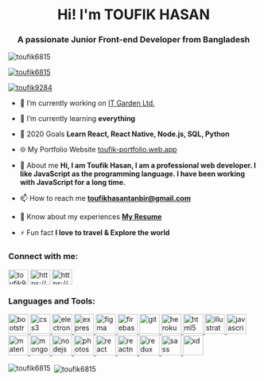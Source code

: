 <h1 align="center">Hi! I'm TOUFIK HASAN</h1>
<h3 align="center">A passionate Junior Front-end Developer from Bangladesh</h3>

<p align="left"> <img src="https://komarev.com/ghpvc/?username=toufik6815&label=Profile%20views&color=0e75b6&style=flat" alt="toufik6815" /> </p>

<p align="left"> <a href="https://github.com/ryo-ma/github-profile-trophy"><img src="https://github-profile-trophy.vercel.app/?username=toufik6815" alt="toufik6815" /></a> </p>

<p align="left"> <a href="https://twitter.com/toufik9284" target="blank"><img src="https://img.shields.io/twitter/follow/toufik9284?logo=twitter&style=for-the-badge" alt="toufik9284" /></a> </p>

- 🔭 I’m currently working on [IT Garden Ltd.](https://itgardenltd.com/)

- 🌱 I’m currently learning **everything**

- 🥅 2020 Goals **Learn React, React Native, Node.js, SQL, Python**

- 🌐 My Portfolio Website [toufik-portfolio.web.app](https://toufik-portfolio.web.app/ "My Website")

- 💬 About me **Hi, I am Toufik Hasan, I am a professional web developer. I like JavaScript as the programming language. I have been working with JavaScript for a long time.**

- 📫 How to reach me **[toufikhasantanbir@gmail.com](mailto:toufikhasantanbir@gmail.com)**

- 📄 Know about my experiences **[My Resume](https://drive.google.com/file/d/1lQYtfZN7b76KEKmigs8VunyTMYvHfUSL/view?usp=sharing "Toufik Resume")**

- ⚡ Fun fact **I love to travel & Explore the world**

<h3 align="left">Connect with me:</h3>
<p align="left">
<a href="https://twitter.com/toufik9284" target="blank"><img align="center" src="https://cdn.jsdelivr.net/npm/simple-icons@3.0.1/icons/twitter.svg" alt="toufik9284" height="30" width="40" /></a>
<a href="https://linkedin.com/in/https://www.linkedin.com/in/toufikhasan6815/" target="blank"><img align="center" src="https://cdn.jsdelivr.net/npm/simple-icons@3.0.1/icons/linkedin.svg" alt="https://www.linkedin.com/in/toufikhasan6815/" height="30" width="40" /></a>
<a href="https://fb.com/https://www.facebook.com/toufik9284/" target="blank"><img align="center" src="https://cdn.jsdelivr.net/npm/simple-icons@3.0.1/icons/facebook.svg" alt="https://www.facebook.com/toufik9284/" height="30" width="40" /></a>
</p>

<h3 align="left">Languages and Tools:</h3>
<p align="left"> <a href="https://getbootstrap.com" target="_blank"> <img src="https://devicons.github.io/devicon/devicon.git/icons/bootstrap/bootstrap-plain.svg" alt="bootstrap" width="40" height="40"/> </a> <a href="https://www.w3schools.com/css/" target="_blank"> <img src="https://devicons.github.io/devicon/devicon.git/icons/css3/css3-original-wordmark.svg" alt="css3" width="40" height="40"/> </a> <a href="https://www.electronjs.org" target="_blank"> <img src="https://devicons.github.io/devicon/devicon.git/icons/electron/electron-original.svg" alt="electron" width="40" height="40"/> </a> <a href="https://expressjs.com" target="_blank"> <img src="https://devicons.github.io/devicon/devicon.git/icons/express/express-original-wordmark.svg" alt="express" width="40" height="40"/> </a> <a href="https://www.figma.com/" target="_blank"> <img src="https://www.vectorlogo.zone/logos/figma/figma-icon.svg" alt="figma" width="40" height="40"/> </a> <a href="https://firebase.google.com/" target="_blank"> <img src="https://www.vectorlogo.zone/logos/firebase/firebase-icon.svg" alt="firebase" width="40" height="40"/> </a> <a href="https://git-scm.com/" target="_blank"> <img src="https://www.vectorlogo.zone/logos/git-scm/git-scm-icon.svg" alt="git" width="40" height="40"/> </a> <a href="https://heroku.com" target="_blank"> <img src="https://www.vectorlogo.zone/logos/heroku/heroku-icon.svg" alt="heroku" width="40" height="40"/> </a> <a href="https://www.w3.org/html/" target="_blank"> <img src="https://devicons.github.io/devicon/devicon.git/icons/html5/html5-original-wordmark.svg" alt="html5" width="40" height="40"/> </a> <a href="https://www.adobe.com/in/products/illustrator.html" target="_blank"> <img src="https://www.vectorlogo.zone/logos/adobe_illustrator/adobe_illustrator-icon.svg" alt="illustrator" width="40" height="40"/> </a> <a href="https://developer.mozilla.org/en-US/docs/Web/JavaScript" target="_blank"> <img src="https://devicons.github.io/devicon/devicon.git/icons/javascript/javascript-original.svg" alt="javascript" width="40" height="40"/> </a> <a href="https://materializecss.com/" target="_blank"> <img src="https://raw.githubusercontent.com/prplx/svg-logos/5585531d45d294869c4eaab4d7cf2e9c167710a9/svg/materialize.svg" alt="materialize" width="40" height="40"/> </a> <a href="https://www.mongodb.com/" target="_blank"> <img src="https://devicons.github.io/devicon/devicon.git/icons/mongodb/mongodb-original-wordmark.svg" alt="mongodb" width="40" height="40"/> </a> <a href="https://nodejs.org" target="_blank"> <img src="https://devicons.github.io/devicon/devicon.git/icons/nodejs/nodejs-original-wordmark.svg" alt="nodejs" width="40" height="40"/> </a> <a href="https://www.photoshop.com/en" target="_blank"> <img src="https://devicons.github.io/devicon/devicon.git/icons/photoshop/photoshop-plain.svg" alt="photoshop" width="40" height="40"/> </a> <a href="https://reactjs.org/" target="_blank"> <img src="https://devicons.github.io/devicon/devicon.git/icons/react/react-original-wordmark.svg" alt="react" width="40" height="40"/> </a> <a href="https://reactnative.dev/" target="_blank"> <img src="https://reactnative.dev/img/header_logo.svg" alt="reactnative" width="40" height="40"/> </a> <a href="https://redux.js.org" target="_blank"> <img src="https://devicons.github.io/devicon/devicon.git/icons/redux/redux-original.svg" alt="redux" width="40" height="40"/> </a> <a href="https://sass-lang.com" target="_blank"> <img src="https://devicons.github.io/devicon/devicon.git/icons/sass/sass-original.svg" alt="sass" width="40" height="40"/> </a> <a href="https://www.adobe.com/products/xd.html" target="_blank"> <img src="https://cdn.worldvectorlogo.com/logos/adobe-xd.svg" alt="xd" width="40" height="40"/> </a> </p>

<p><img align="left" src="https://github-readme-stats.vercel.app/api/top-langs?username=toufik6815&show_icons=true&locale=en&layout=compact" alt="toufik6815" /></p>

<p>&nbsp;<img align="center" src="https://github-readme-stats.vercel.app/api?username=toufik6815&show_icons=true&locale=en" alt="toufik6815" /></p>




